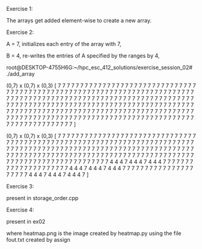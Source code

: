 Exercise 1:

The arrays get added element-wise to create a new array.

Exercise 2:

A = 7, initializes each entry of the array with 7,

B = 4, re-writes the entries of A specified by the ranges by 4,

root@DESKTOP-4755H6G:~/hpc_esc_412_solutions/exercise_session_02# ./add_array

(0,7) x (0,7) x (0,3)
[ 7 7 7 7
  7 7 7 7
  7 7 7 7
  7 7 7 7
  7 7 7 7
  7 7 7 7
  7 7 7 7
  7 7 7 7
  7 7 7 7
  7 7 7 7
  7 7 7 7
  7 7 7 7
  7 7 7 7
  7 7 7 7
  7 7 7 7
  7 7 7 7
  7 7 7 7
  7 7 7 7
  7 7 7 7
  7 7 7 7
  7 7 7 7
  7 7 7 7
  7 7 7 7
  7 7 7 7
  7 7 7 7
  7 7 7 7
  7 7 7 7
  7 7 7 7
  7 7 7 7
  7 7 7 7
  7 7 7 7
  7 7 7 7
  7 7 7 7
  7 7 7 7
  7 7 7 7
  7 7 7 7
  7 7 7 7
  7 7 7 7
  7 7 7 7
  7 7 7 7
  7 7 7 7
  7 7 7 7
  7 7 7 7
  7 7 7 7
  7 7 7 7
  7 7 7 7
  7 7 7 7
  7 7 7 7
  7 7 7 7
  7 7 7 7
  7 7 7 7
  7 7 7 7
  7 7 7 7
  7 7 7 7
  7 7 7 7
  7 7 7 7
  7 7 7 7
  7 7 7 7
  7 7 7 7
  7 7 7 7
  7 7 7 7
  7 7 7 7
  7 7 7 7
  7 7 7 7 ]

(0,7) x (0,7) x (0,3)
[ 7 7 7 7
  7 7 7 7
  7 7 7 7
  7 7 7 7
  7 7 7 7
  7 7 7 7
  7 7 7 7
  7 7 7 7
  7 7 7 7
  7 7 7 7
  7 7 7 7
  7 7 7 7
  7 7 7 7
  7 7 7 7
  7 7 7 7
  7 7 7 7
  7 7 7 7
  7 7 7 7
  7 7 7 7
  7 7 7 7
  7 7 7 7
  7 7 7 7
  7 7 7 7
  7 7 7 7
  7 7 7 7
  7 7 7 7
  7 7 7 7
  7 7 7 7
  7 7 7 7
  7 7 7 7
  7 7 7 7
  7 7 7 7
  7 7 7 7
  7 7 7 7
  7 7 7 7
  7 7 7 7
  7 7 7 7
  7 7 7 7
  7 7 7 7
  7 7 7 7
  7 7 7 7
  7 7 7 7
  7 7 7 7
  7 7 7 7
  7 7 7 7
  4 4 4 7
  4 4 4 7
  4 4 4 7
  7 7 7 7
  7 7 7 7
  7 7 7 7
  7 7 7 7
  7 7 7 7
  4 4 4 7
  4 4 4 7
  4 4 4 7
  7 7 7 7
  7 7 7 7
  7 7 7 7
  7 7 7 7
  7 7 7 7
  4 4 4 7
  4 4 4 7
  4 4 4 7 ]
  
  Exercise 3:
  
  present in storage_order.cpp 
  
  Exercise 4:
  
  present in ex02
  
  where heatmap.png is the image created by heatmap.py using the file fout.txt created by assign 
